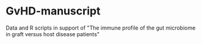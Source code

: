 # GvHD-manuscript
Data and R scripts in support of "The immune profile of the gut microbiome in graft versus host disease patients"
